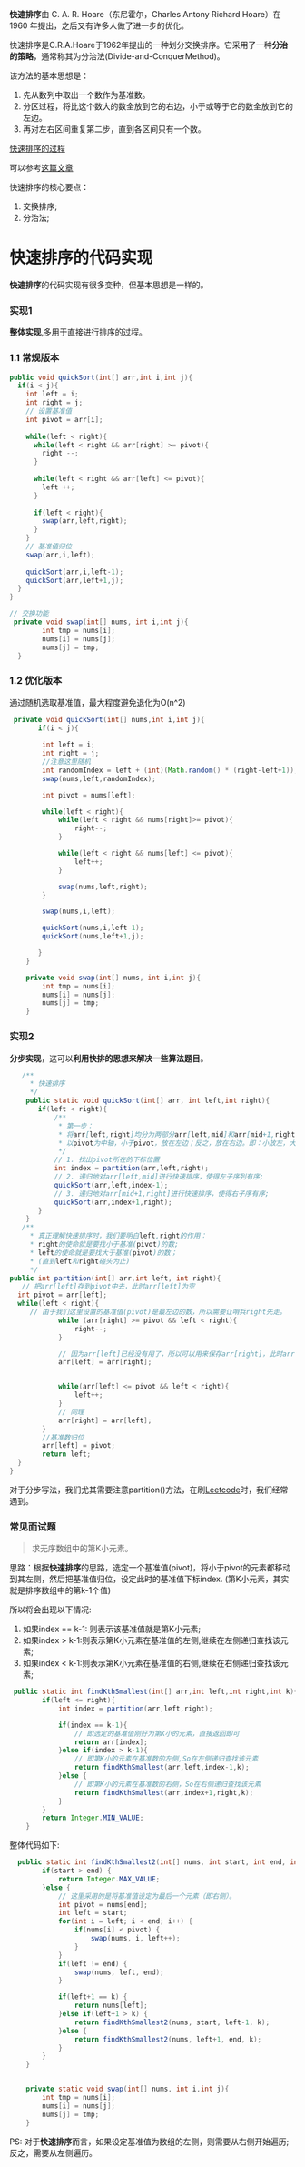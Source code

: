 **快速排序**由 C. A. R. Hoare（东尼霍尔，Charles Antony Richard Hoare）在 1960 年提出，之后又有许多人做了进一步的优化。

快速排序是C.R.A.Hoare于1962年提出的一种划分交换排序。它采用了一种**分治的策略**，通常称其为分治法(Divide-and-ConquerMethod)。

该方法的基本思想是：
1. 先从数列中取出一个数作为基准数。
2. 分区过程，将比这个数大的数全放到它的右边，小于或等于它的数全放到它的左边。
3. 再对左右区间重复第二步，直到各区间只有一个数。



[快速排序的过程](https://wiki.jikexueyuan.com/project/easy-learn-algorithm/fast-sort.html)

可以参考[这篇文章](https://blog.csdn.net/weixin_45744426/article/details/106874469)


快速排序的核心要点：
1. 交换排序;
2. 分治法;

# 快速排序的代码实现
**快速排序**的代码实现有很多变种，但基本思想是一样的。

### 实现1
**整体实现**,多用于直接进行排序的过程。

### 1.1 常规版本
```java
public void quickSort(int[] arr,int i,int j){
  if(i < j){
    int left = i;
    int right = j;
    // 设置基准值
    int pivot = arr[i];
    
    while(left < right){
      while(left < right && arr[right] >= pivot){
        right --;
      }
      
      while(left < right && arr[left] <= pivot){
        left ++;
      }
      
      if(left < right){
        swap(arr,left,right);
      }
    }
    // 基准值归位 
    swap(arr,i,left);
    
    quickSort(arr,i,left-1);
    quickSort(arr,left+1,j);
  }
}

// 交换功能
 private void swap(int[] nums, int i,int j){
        int tmp = nums[i];
        nums[i] = nums[j];
        nums[j] = tmp;
  }

```

### 1.2 优化版本
通过随机选取基准值，最大程度避免退化为O(n^2)

```java
 private void quickSort(int[] nums,int i,int j){
       if(i < j){
        
        int left = i;
        int right = j;
        //注意这里随机
        int randomIndex = left + (int)(Math.random() * (right-left+1));
        swap(nums,left,randomIndex);

        int pivot = nums[left];

        while(left < right){
            while(left < right && nums[right]>= pivot){
                right--;
            }

            while(left < right && nums[left] <= pivot){
                left++;
            }

            swap(nums,left,right);
        }

        swap(nums,i,left);

        quickSort(nums,i,left-1);
        quickSort(nums,left+1,j);

       }
    }

    private void swap(int[] nums, int i,int j){
        int tmp = nums[i];
        nums[i] = nums[j];
        nums[j] = tmp;
    }
```




### 实现2
**分步实现**，这可以**利用快排的思想来解决一些算法题目**。


```java
   /**
     * 快速排序
     */
    public static void quickSort(int[] arr, int left,int right){
       if(left < right){
           /**
            * 第一步：
            * 将arr[left,right]均分为两部分arr[left,mid]和arr[mid+1,right]两部分
            * 以pivot为中轴，小于pivot，放在左边；反之，放在右边。即：小放左，大放右。
            */
           // 1. 找出pivot所在的下标位置
           int index = partition(arr,left,right);
           // 2. 递归地对arr[left,mid]进行快速排序，使得左子序列有序;
           quickSort(arr,left,index-1);
           // 3. 递归地对arr[mid+1,right]进行快速排序，使得右子序有序;
           quickSort(arr,index+1,right);
       }
    }
   /**
     * 真正理解快速排序时，我们要明白left,right的作用：
     * right的使命就是要找小于基准(pivot)的数;
     * left的使命就是要找大于基准(pivot)的数；
     * (直到left和right碰头为止)
     */
public int partition(int[] arr,int left, int right){
   // 把arr[left]存到pivot中去，此时arr[left]为空
  int pivot = arr[left];
  while(left < right){
     // 由于我们这里设置的基准值(pivot)是最左边的数，所以需要让哨兵right先走。
            while (arr[right] >= pivot && left < right){
                right--;
            }

            // 因为arr[left]已经没有用了，所以可以用来保存arr[right]，此时arr[right]为空值。
            arr[left] = arr[right];


            while(arr[left] <= pivot && left < right){
                left++;
            }
            // 同理
            arr[right] = arr[left];
        }
        //基准数归位
        arr[left] = pivot;
        return left;
  }
}
```


对于分步写法，我们尤其需要注意partition()方法，在刷[Leetcode](https://leetcode-cn.com/problemset/all/)时，我们经常遇到。

### 常见面试题
> 求无序数组中的第K小元素。

思路：根据**快速排序**的思路，选定一个基准值(pivot)，将小于pivot的元素都移动到其左侧，然后把基准值归位，设定此时的基准值下标index.
(第K小元素，其实就是排序数组中的第k-1个值)

所以将会出现以下情况:
1. 如果index == k-1: 则表示该基准值就是第K小元素;
2. 如果index > k-1:则表示第K小元素在基准值的左侧,继续在左侧递归查找该元素;
3. 如果index < k-1:则表示第K小元素在基准值的右侧,继续在右侧递归查找该元素;

```java
 public static int findKthSmallest(int[] arr,int left,int right,int k){
        if(left <= right){
            int index = partition(arr,left,right);

            if(index == k-1){
                // 即选定的基准值刚好为第K小的元素，直接返回即可
                return arr[index];
            }else if(index > k-1){
                // 即第K小的元素在基准数的左侧,So在左侧递归查找该元素
                return findKthSmallest(arr,left,index-1,k);
            }else {
                // 即第K小的元素在基准数的右侧，So在右侧递归查找该元素
                return findKthSmallest(arr,index+1,right,k);
            }
        }
        return Integer.MIN_VALUE;
    }
```

整体代码如下:
```java
  public static int findKthSmallest2(int[] nums, int start, int end, int k) {
        if(start > end) {
            return Integer.MAX_VALUE;
        }else {
            // 这里采用的是将基准值设定为最后一个元素（即右侧）。
            int pivot = nums[end];
            int left = start;
            for(int i = left; i < end; i++) {
                if(nums[i] < pivot) {
                    swap(nums, i, left++);
                }
            }
            if(left != end) {
                swap(nums, left, end);
            }

            if(left+1 == k) {
                return nums[left];
            }else if(left+1 > k) {
                return findKthSmallest2(nums, start, left-1, k);
            }else {
                return findKthSmallest2(nums, left+1, end, k);
            }
        }
    }


    private static void swap(int[] nums, int i,int j){
        int tmp = nums[i];
        nums[i] = nums[j];
        nums[j] = tmp;
    }
```

PS: 对于**快速排序**而言，如果设定基准值为数组的左侧，则需要从右侧开始遍历;反之，需要从左侧遍历。


